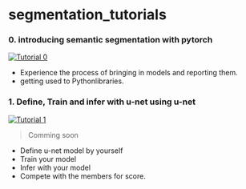 # segmentation_tutorials

### 0. introducing semantic segmentation with pytorch
  
[![Tutorial 0](https://colab.research.google.com/assets/colab-badge.svg)](https://colab.research.google.com/github/eungbean/pytorch_segmentation_tutorials/blob/main/0_introducing_semantic_segmentation_with_pytorch.ipynb)
* Experience the process of bringing in models and reporting them.
* getting used to Pythonlibraries.

### 1. Define, Train and infer with u-net using u-net
  
[![Tutorial 1](https://colab.research.google.com/assets/colab-badge.svg)]()  
> Comming soon
* Define u-net model by yourself
* Train your model
* Infer with your model
* Compete with the members for score.
